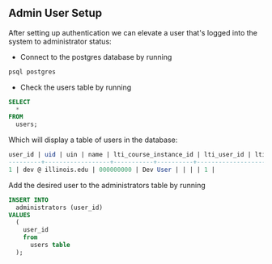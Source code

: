 ## Admin User Setup

After setting up authentication we can elevate a user that's logged into the system to administrator status:

- Connect to the postgres database by running

```sh
psql postgres
```

- Check the users table by running

```sql
SELECT
  *
FROM
  users;
```

Which will display a table of users in the database:

```sql
user_id | uid | uin | name | lti_course_instance_id | lti_user_id | lti_context_id | institution_id | deleted_at
---------+------------------+-----------+----------+------------------------+-------------+----------------+----------------+------------
1 | dev @ illinois.edu | 000000000 | Dev User | | | | 1 |
```

Add the desired user to the administrators table by running

```sql
INSERT INTO
  administrators (user_id)
VALUES
  (
    user_id
    from
      users table
  );
```
